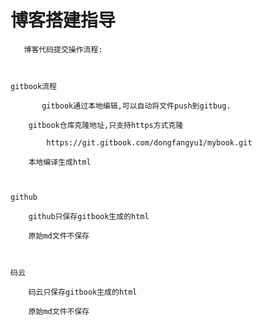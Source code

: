 # 博客搭建指导

       博客代码提交操作流程:



	gitbook流程

	       gitbook通过本地编辑,可以自动将文件push到gitbug.

		gitbook仓库克隆地址,只支持https方式克隆

			https://git.gitbook.com/dongfangyu1/mybook.git

		本地编译生成html



	github

		github只保存gitbook生成的html

		原始md文件不保存



	码云	

		码云只保存gitbook生成的html

		原始md文件不保存

